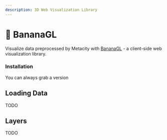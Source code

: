 ```yaml
---
description: 3D Web Visualization Library
---
```


# 🍌 BananaGL

Visualize data preprocessed by Metacity with [BananaGL](https://github.com/MetacitySuite/BananaGL) - a client-side web visualization library.&#x20;

### Installation

You can always grab a version&#x20;

## Loading Data

TODO

## Layers

TODO
